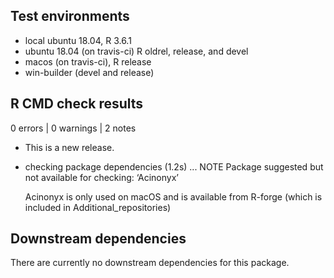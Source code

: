 ## Test environments
* local ubuntu 18.04, R 3.6.1
* ubuntu 18.04 (on travis-ci) R oldrel, release, and devel
* macos (on travis-ci), R release
* win-builder (devel and release)

## R CMD check results

0 errors | 0 warnings | 2 notes

* This is a new release.

* checking package dependencies (1.2s) ... NOTE
  Package suggested but not available for checking: ‘Acinonyx’

  Acinonyx is only used on macOS and is available from R-forge (which is included in Additional_repositories)

## Downstream dependencies

There are currently no downstream dependencies for this package.